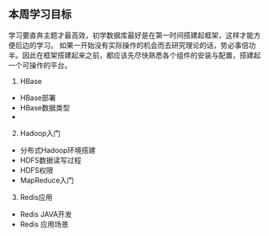 ## 本周学习目标
学习要直奔主题才最高效，初学数据库最好是在第一时间搭建起框架，这样才能方便后边的学习。
如果一开始没有实际操作的机会而去研究理论的话，势必事倍功半。因此在框架搭建起来之前，都应该先尽快熟悉各个组件的安装与配置，搭建起一个可操作的平台。

1. HBase
  - HBase部署
  - HBase数据类型
  -
2. Hadoop入门
  - 分布式Hadoop环境搭建
  - HDFS数据读写过程
  - HDFS权限
  - MapReduce入门
3. Redis应用
  - Redis JAVA开发
  - Redis 应用场景
